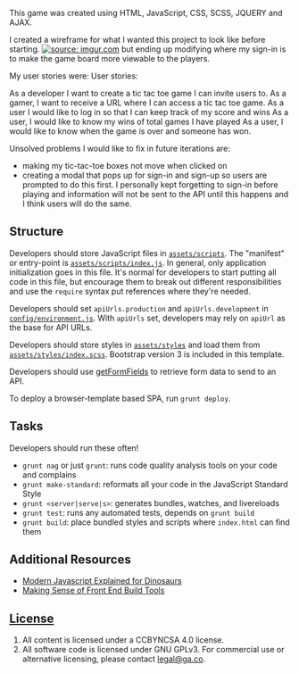 
This game was created using HTML, JavaScript, CSS, SCSS, JQUERY and AJAX.

  I created a wireframe for what I wanted this project to look like before starting.
  <a href="https://imgur.com/P9veXzC"><img src="https://i.imgur.com/P9veXzC.jpg" title="source: imgur.com" /></a>
  but ending up modifying where my sign-in is to make the game board more viewable to the players.

  My user stories were:
  User stories:

As a developer I want to create a tic tac toe game I can invite users to.
As a gamer, I want to receive a URL where I can access a tic tac toe game.
As a user I would like to log in so that I can keep track of my score and wins
As a user, I would like to know my wins of total games I have played
As a user, I would like to know when the game is over and someone has won.

 Unsolved problems I would like to fix in future iterations are:
 - making my tic-tac-toe boxes not move when clicked on
 - creating a modal that pops up for sign-in and sign-up so users are prompted to do this first.
   I personally kept forgetting to sign-in before playing and information will not be sent to the API until this happens
   and I think users will do the same.


## Structure

Developers should store JavaScript files in [`assets/scripts`](assets/scripts).
The "manifest" or entry-point is
[`assets/scripts/index.js`](assets/scripts/index.js). In general, only
application initialization goes in this file. It's normal for developers to
start putting all code in this file, but encourage them to break out different
responsibilities and use the `require` syntax put references where they're
needed.

Developers should set `apiUrls.production` and `apiUrls.development` in
[`config/environment.js`](config/environment.js).  With
`apiUrls` set, developers may rely on `apiUrl` as the base for API
URLs.

Developers should store styles in [`assets/styles`](assets/styles) and load them
from [`assets/styles/index.scss`](assets/styles/index.scss). Bootstrap version 3 is
included in this template.

Developers should use [getFormFields](get-form-fields.md) to retrieve form data
to send to an API.

To deploy a browser-template based SPA, run `grunt deploy`.

## Tasks

Developers should run these often!

- `grunt nag` or just `grunt`: runs code quality analysis tools on your code
    and complains
- `grunt make-standard`: reformats all your code in the JavaScript Standard Style
- `grunt <server|serve|s>`: generates bundles, watches, and livereloads
- `grunt test`: runs any automated tests, depends on `grunt build`
- `grunt build`: place bundled styles and scripts where `index.html` can find
    them

## Additional Resources

- [Modern Javascript Explained for Dinosaurs](https://medium.com/@peterxjang/modern-javascript-explained-for-dinosaurs-f695e9747b70)
- [Making Sense of Front End Build Tools](https://medium.freecodecamp.org/making-sense-of-front-end-build-tools-3a1b3a87043b)

## [License](LICENSE)

1. All content is licensed under a CC­BY­NC­SA 4.0 license.
1. All software code is licensed under GNU GPLv3. For commercial use or
    alternative licensing, please contact legal@ga.co.
